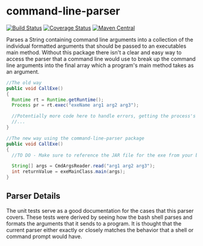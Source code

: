 command-line-parser
===================

[![Build Status](https://travis-ci.org/AlmondBranch/command-line-parser.svg?branch=master)](https://travis-ci.org/AlmondBranch/command-line-parser)
[![Coverage Status](https://coveralls.io/repos/github/AlmondBranch/command-line-parser/badge.svg?branch=master)](https://coveralls.io/github/AlmondBranch/command-line-parser?branch=master)
[![Maven Central](https://maven-badges.herokuapp.com/maven-central/com.github.almondbranch.command-line-parser/command-line-parser/badge.svg)](https://maven-badges.herokuapp.com/maven-central/com.github.almondbranch.command-line-parser/command-line-parser)

Parses a String containing command line arguments into a collection of the individual formatted arguments that should be passed to an executables main method. Without this package there isn't a clear and easy way to access the parser that a command line would use to break up the command line arguments into the final array which a program's main method takes as an argument.

```java
//The old way
public void CallExe()
{
  Runtime rt = Runtime.getRuntime();
  Process pr = rt.exec("exeName arg1 arg2 arg3");

  //Potentially more code here to handle errors, getting the process's return value if it has one, etc
  //...
}

//The new way using the command-line-parser package
public void CallExe()
{
  //TO DO - Make sure to reference the JAR file for the exe from your build script as a dependency

  String[] args = CmdArgsReader.read("arg1 arg2 arg3");
  int returnValue = exeMainClass.main(args);
}
```

## Parser Details
The unit tests serve as a good documentation for the cases that this parser covers. These tests were derived by seeing how the bash shell parses and formats the arguments that it sends to a program. It is thought that the current parser either exactly or closely matches the behavior that a shell or command prompt would have.
